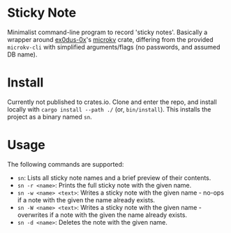 # Sticky Note

Minimalist command-line program to record 'sticky notes'. Basically a wrapper around [ex0dus-0x](https://github.com/ex0dus-0x)'s [microkv](https://github.com/ex0dus-0x/microkv) crate, differing from the provided `microkv-cli` with simplified arguments/flags (no passwords, and assumed DB name).

# Install

Currently not published to crates.io. Clone and enter the repo, and install locally with `cargo install --path ./` (or, `bin/install`). This installs the project as a binary named `sn`.

# Usage

The following commands are supported:
* `sn`:  Lists all sticky note names and a brief preview of their contents.
* `sn -r <name>`:  Prints the full sticky note with the given name.
* `sn -w <name> <text>`:  Writes a sticky note with the given name - no-ops if a note with the given the name already exists.
* `sn -W <name> <text>`:  Writes a sticky note with the given name - overwrites if a note with the given the name already exists.
* `sn -d <name>`:  Deletes the note with the given name.
